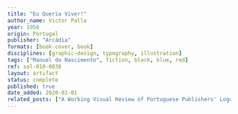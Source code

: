 ```yaml
---
title: "Eu Queria Viver!"
author_name: Victor Palla
year: 1958
origin: Portugal
publisher: "Arcádia"
formats: [book-cover, book]
disciplines: [graphic-design, typography, illustration]
tags: ["Manuel do Nascimento", fiction, black, blue, red]
ref: sol-010-0038
layout: artifact
status: complete
published: true
date_added: 2020-01-01
related_posts: ["A Working Visual Review of Portuguese Publishers' Logos"]
---
```


